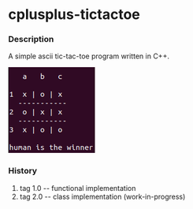 # cplusplus-tictactoe
### Description
A simple ascii tic-tac-toe program written in C++.

![ascii game](./game.png)

### History
1. tag 1.0 -- functional implementation
2. tag 2.0 -- class implementation (work-in-progress)
